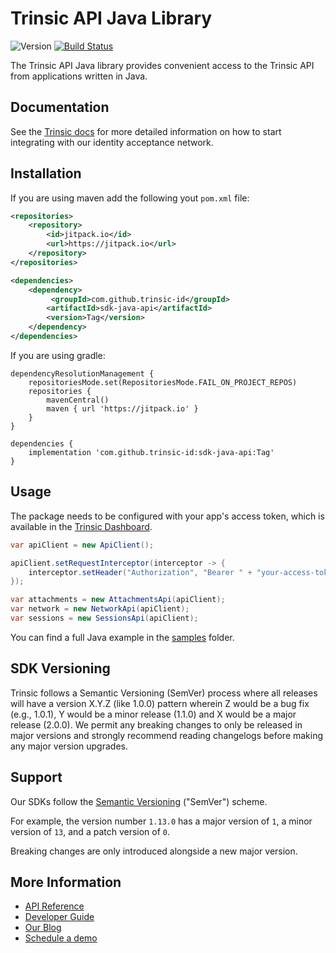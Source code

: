 # Trinsic API Java Library

![Version](https://img.shields.io/jitpack/version/com.github.trinsic-id/sdk-java-api)
[![Build Status](https://github.com/trinsic-id/sdk/actions/workflows/api-java-release.yml/badge.svg)](https://github.com/trinsic-id/sdk/actions?query=branch%main)

The Trinsic API Java library provides convenient access to the Trinsic API from
applications written in Java.

## Documentation

See the [Trinsic docs](https://docs.trinsic.id/docs/) for more detailed information on how to start integrating with our identity acceptance network.

## Installation

If you are using maven add the following yout `pom.xml` file:

```xml
<repositories>
    <repository>
        <id>jitpack.io</id>
        <url>https://jitpack.io</url>
    </repository>
</repositories>

<dependencies>
    <dependency>
	     <groupId>com.github.trinsic-id</groupId>
	    <artifactId>sdk-java-api</artifactId>
	    <version>Tag</version>
	</dependency>
</dependencies>
```

If you are using gradle:

```
dependencyResolutionManagement {
    repositoriesMode.set(RepositoriesMode.FAIL_ON_PROJECT_REPOS)
    repositories {
        mavenCentral()
        maven { url 'https://jitpack.io' }
    }
}

dependencies {
    implementation 'com.github.trinsic-id:sdk-java-api:Tag'
}
```

## Usage

The package needs to be configured with your app's access token, which is
available in the [Trinsic Dashboard](https://dashboard.trinsic.id).

```java
var apiClient = new ApiClient();

apiClient.setRequestInterceptor(interceptor -> {
    interceptor.setHeader("Authorization", "Bearer " + "your-access-token");
});

var attachments = new AttachmentsApi(apiClient);
var network = new NetworkApi(apiClient);
var sessions = new SessionsApi(apiClient);
```

You can find a full Java example in the [samples](https://github.com/trinsic-id/sdk/tree/main/api-java/samples) folder.

## SDK Versioning

Trinsic follows a Semantic Versioning (SemVer) process where all releases will have a version X.Y.Z (like 1.0.0) pattern wherein Z would be a bug fix (e.g., 1.0.1), Y would be a minor release (1.1.0) and X would be a major release (2.0.0). We permit any breaking changes to only be released in major versions and strongly recommend reading changelogs before making any major version upgrades.

## Support

Our SDKs follow the [Semantic Versioning](https://semver.org) ("SemVer") scheme. 

For example, the version number `1.13.0` has a major version of `1`, a minor version of `13`, and a patch version of `0`.

Breaking changes are only introduced alongside a new major version.

## More Information

- [API Reference](https://docs.trinsic.id/reference)
- [Developer Guide](https://docs.trinsic.id/docs/developer-tools)
- [Our Blog](https://trinsic.id/blog/)
- [Schedule a demo](https://trinsic.id/contact/)
